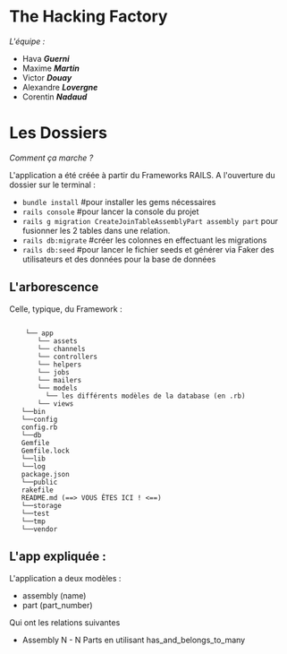 # The Hacking Factory 

*L'équipe :* 
- Hava ***Guerni***
- Maxime ***Martin***
- Victor ***Douay***
- Alexandre ***Lovergne***
- Corentin ***Nadaud*** 


# Les Dossiers 
 *Comment ça marche ?*

L'application a été créée à partir du Frameworks RAILS. 
A l'ouverture du dossier sur le terminal : 
- ``bundle install``   #pour installer les gems nécessaires
- ``rails console``  #pour lancer la console du projet 
- ``rails g migration CreateJoinTableAssemblyPart assembly part`` pour fusionner les 2 tables dans une relation.
- ``rails db:migrate`` #créer les colonnes en effectuant les migrations 
- ``rails db:seed`` #pour lancer le fichier seeds et générer via Faker des utilisateurs et des données pour la base de données 

## L'arborescence 
Celle, typique, du Framework : 
```

    └── app
       └── assets
       └── channels
       └── controllers
       └── helpers
       └── jobs
       └── mailers
       └── models
         └── les différents modèles de la database (en .rb)
       └── views      
   └──bin
   └──config
   config.rb
   └──db
   Gemfile
   Gemfile.lock
   └──lib
   └──log
   package.json
   └──public
   rakefile
   README.md (==> VOUS ÊTES ICI ! <==)
   └──storage
   └──test
   └──tmp 
   └──vendor
```

## L'app expliquée :
L'application a deux modèles : 
- assembly (name)
- part (part_number)

Qui ont les relations suivantes 

- Assembly N - N Parts 
en utilisant has_and_belongs_to_many
